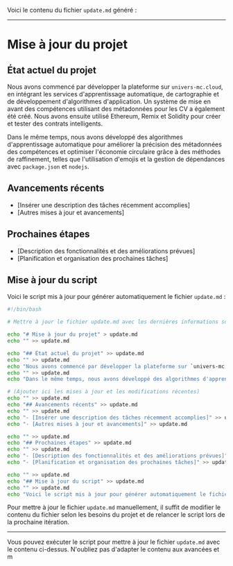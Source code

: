 Voici le contenu du fichier `update.md` généré :

---

# Mise à jour du projet

## État actuel du projet

Nous avons commencé par développer la plateforme sur `univers-mc.cloud`, en intégrant les services d'apprentissage automatique, de cartographie et de développement d'algorithmes d'application. Un système de mise en avant des compétences utilisant des métadonnées pour les CV a également été créé. Nous avons ensuite utilisé Ethereum, Remix et Solidity pour créer et tester des contrats intelligents.

Dans le même temps, nous avons développé des algorithmes d'apprentissage automatique pour améliorer la précision des métadonnées des compétences et optimiser l'économie circulaire grâce à des méthodes de raffinement, telles que l'utilisation d'emojis et la gestion de dépendances avec `package.json` et `nodejs`.

## Avancements récents

- [Insérer une description des tâches récemment accomplies]
- [Autres mises à jour et avancements]

## Prochaines étapes

- [Description des fonctionnalités et des améliorations prévues]
- [Planification et organisation des prochaines tâches]

## Mise à jour du script

Voici le script mis à jour pour générer automatiquement le fichier `update.md` :

```bash
#!/bin/bash

# Mettre à jour le fichier update.md avec les dernières informations sur le projet

echo "# Mise à jour du projet" > update.md
echo "" >> update.md

echo "## État actuel du projet" >> update.md
echo "" >> update.md
echo "Nous avons commencé par développer la plateforme sur `univers-mc.cloud`, en intégrant les services d'apprentissage automatique, de cartographie et de développement d'algorithmes d'application. Un système de mise en avant des compétences utilisant des métadonnées pour les CV a également été créé. Nous avons ensuite utilisé Ethereum, Remix et Solidity pour créer et tester des contrats intelligents." >> update.md
echo "" >> update.md
echo "Dans le même temps, nous avons développé des algorithmes d'apprentissage automatique pour améliorer la précision des métadonnées des compétences et optimiser l'économie circulaire grâce à des méthodes de raffinement, telles que l'utilisation d'emojis et la gestion de dépendances avec `package.json` et `nodejs`." >> update.md

# (Ajouter ici les mises à jour et les modifications récentes)
echo "" >> update.md
echo "## Avancements récents" >> update.md
echo "" >> update.md
echo "- [Insérer une description des tâches récemment accomplies]" >> update.md
echo "- [Autres mises à jour et avancements]" >> update.md

echo "" >> update.md
echo "## Prochaines étapes" >> update.md
echo "" >> update.md
echo "- [Description des fonctionnalités et des améliorations prévues]" >> update.md
echo "- [Planification et organisation des prochaines tâches]" >> update.md

echo "" >> update.md
echo "## Mise à jour du script" >> update.md
echo "" >> update.md
echo "Voici le script mis à jour pour générer automatiquement le fichier `update.md` :" >> update.md
```

Pour mettre à jour le fichier `update.md` manuellement, il suffit de modifier le contenu du fichier selon les besoins du projet et de relancer le script lors de la prochaine itération.

---

Vous pouvez exécuter le script pour mettre à jour le fichier `update.md` avec le contenu ci-dessus. N'oubliez pas d'adapter le contenu aux avancées et m